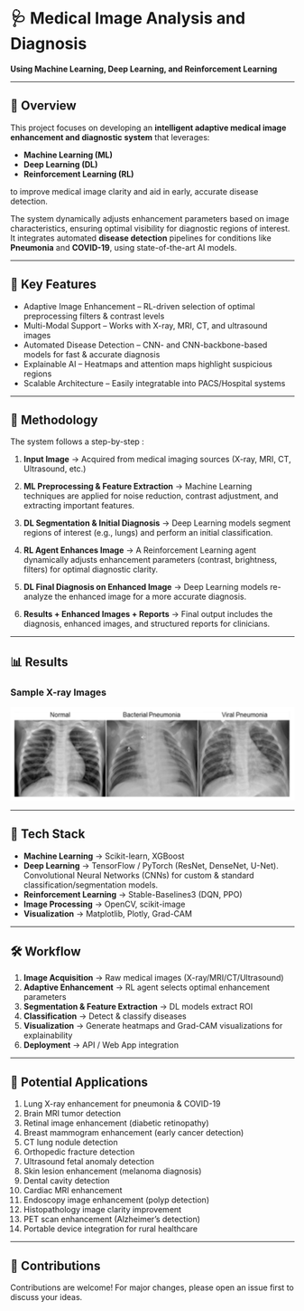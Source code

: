 # 🩺  Medical Image Analysis and Diagnosis

**Using Machine Learning, Deep Learning, and Reinforcement Learning**

---

## 📌 Overview

This project focuses on developing an **intelligent adaptive medical image enhancement and diagnostic system** that leverages:

* **Machine Learning (ML)**
* **Deep Learning (DL)**
* **Reinforcement Learning (RL)**

to improve medical image clarity and aid in early, accurate disease detection.

The system dynamically adjusts enhancement parameters based on image characteristics, ensuring optimal visibility for diagnostic regions of interest.
It integrates automated **disease detection** pipelines for conditions like **Pneumonia** and **COVID-19**, using state-of-the-art AI models.

---

## 🚀 Key Features

* Adaptive Image Enhancement – RL-driven selection of optimal preprocessing filters & contrast levels
* Multi-Modal Support – Works with X-ray, MRI, CT, and ultrasound images
* Automated Disease Detection – CNN- and CNN-backbone-based models for fast & accurate diagnosis
* Explainable AI – Heatmaps and attention maps highlight suspicious regions
* Scalable Architecture – Easily integratable into PACS/Hospital systems

---

## 🧠 Methodology

The system follows a step-by-step :

1. **Input Image**
   → Acquired from medical imaging sources (X-ray, MRI, CT, Ultrasound, etc.)

2. **ML Preprocessing & Feature Extraction**
   → Machine Learning techniques are applied for noise reduction, contrast adjustment, and extracting important features.

3. **DL Segmentation & Initial Diagnosis**
   → Deep Learning models segment regions of interest (e.g., lungs) and perform an initial classification.

4. **RL Agent Enhances Image**
   → A Reinforcement Learning agent dynamically adjusts enhancement parameters (contrast, brightness, filters) for optimal diagnostic clarity.

5. **DL Final Diagnosis on Enhanced Image**
   → Deep Learning models re-analyze the enhanced image for a more accurate diagnosis.

6. **Results + Enhanced Images + Reports**
   → Final output includes the diagnosis, enhanced images, and structured reports for clinicians.

---

## 📊 Results

### Sample X-ray Images

![Sample X-ray Images](Screenshot%202025-08-15%20171945.png)

---

## 📂 Tech Stack

* **Machine Learning** → Scikit-learn, XGBoost
* **Deep Learning** → TensorFlow / PyTorch (ResNet, DenseNet, U-Net). Convolutional Neural Networks (CNNs) for custom & standard classification/segmentation models.
* **Reinforcement Learning** → Stable-Baselines3 (DQN, PPO)
* **Image Processing** → OpenCV, scikit-image
* **Visualization** → Matplotlib, Plotly, Grad-CAM

---

## 🛠 Workflow

1. **Image Acquisition** → Raw medical images (X-ray/MRI/CT/Ultrasound)
2. **Adaptive Enhancement** → RL agent selects optimal enhancement parameters
3. **Segmentation & Feature Extraction** → DL models extract ROI
4. **Classification** → Detect & classify diseases
5. **Visualization** → Generate heatmaps and Grad-CAM visualizations for explainability
6. **Deployment** → API / Web App integration

---

## 🔬 Potential Applications

1. Lung X-ray enhancement for pneumonia & COVID-19
2. Brain MRI tumor detection
3. Retinal image enhancement (diabetic retinopathy)
4. Breast mammogram enhancement (early cancer detection)
5. CT lung nodule detection
6. Orthopedic fracture detection
7. Ultrasound fetal anomaly detection
8. Skin lesion enhancement (melanoma diagnosis)
9. Dental cavity detection
10. Cardiac MRI enhancement
11. Endoscopy image enhancement (polyp detection)
12. Histopathology image clarity improvement
13. PET scan enhancement (Alzheimer’s detection)
14. Portable device integration for rural healthcare

---

## 🤝 Contributions

Contributions are welcome!
For major changes, please open an issue first to discuss your ideas.

